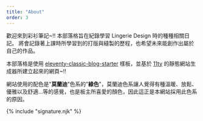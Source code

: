 ```yaml
---
title: "About"
order: 3
---
```


<div class="about">
歡迎來到彩衫筆記~!! 
本部落格旨在紀錄學習 Lingerie Design 時的種種相關日記。
將會記錄著上課時所學習到的打版與縫製的歷程，也希望未來能創作出屬於自己的作品。

本部落格是使用 [eleventy-classic-blog-starter](https://github.com/TigersWay/eleventy-classic-blog-starter) 樣板，並基於 [11ty](https://www.11ty.dev/) 的靜態網站生成器所建立起來的網頁~!!

網站使用的配色是"**莫蘭迪**"色系的"**綠色**"，莫蘭迪色系讓人覺得有種溫暖、放鬆、優雅以及舒適...等的感覺，也是板主所喜愛的顏色，因此這正是本網站採用此色系的原因。

{% include "signature.njk" %}

</div>
